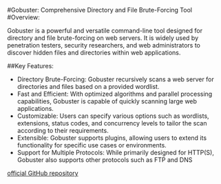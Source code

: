 #Gobuster: Comprehensive Directory and File Brute-Forcing Tool
#Overview:

Gobuster is a powerful and versatile command-line tool designed for directory and file brute-forcing on web servers. It is widely used by penetration testers, security researchers, and web administrators to discover hidden files and directories within web applications.

##Key Features:
* Directory Brute-Forcing: Gobuster recursively scans a web server for directories and files based on a provided wordlist.
* Fast and Efficient: With optimized algorithms and parallel processing capabilities, Gobuster is capable of quickly scanning large web applications.
* Customizable: Users can specify various options such as wordlists, extensions, status codes, and concurrency levels to tailor the scan according to their requirements.
* Extensible: Gobuster supports plugins, allowing users to extend its functionality for specific use cases or environments.
* Support for Multiple Protocols: While primarily designed for HTTP(S), Gobuster also supports other protocols such as FTP and DNS

[official GitHub repository](https://github.com/OJ/gobuster/releases)